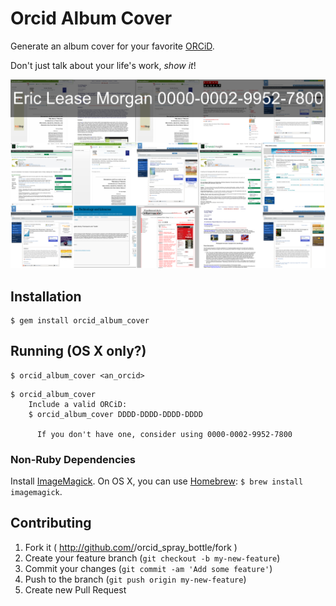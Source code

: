# Orcid Album Cover

Generate an album cover for your favorite [ORCiD](https://orcid.org).

Don't just talk about your life's work, *show it*!

[![Example Image of Album Cover with much Rock and Roll](./images/example.png)](./images/example.png)

## Installation

    $ gem install orcid_album_cover

## Running (OS X only?)

    $ orcid_album_cover <an_orcid>

```console
$ orcid_album_cover
    Include a valid ORCiD:
    $ orcid_album_cover DDDD-DDDD-DDDD-DDDD

      If you don't have one, consider using 0000-0002-9952-7800
```

### Non-Ruby Dependencies

Install [ImageMagick](http://imagemagick.org/).
On OS X, you can use [Homebrew](http://http://brew.sh//): `$ brew install imagemagick`.

## Contributing

1. Fork it ( http://github.com/<my-github-username>/orcid_spray_bottle/fork )
2. Create your feature branch (`git checkout -b my-new-feature`)
3. Commit your changes (`git commit -am 'Add some feature'`)
4. Push to the branch (`git push origin my-new-feature`)
5. Create new Pull Request
